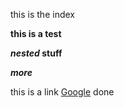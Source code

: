this is the index

**this is a test**

***nested* stuff**

***more***

this is a link [Google](https://www.google.com) done
